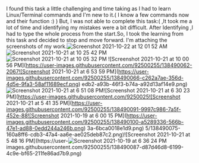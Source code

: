 
I found this task a little challenging and time taking as I had to learn Linux/Terminal commands and I'm new to it.( I know a few commands now and their function :) )
But, I was not able to complete this task:( ,It took me a lot of time and identifying my mistakes were a bit difficult.
After Identifying ,I had to type the whole process from the start.So, I took the learning from this task and decided to stop and move forward.
I'm attaching the screenshots of my work.![Screenshot 2021-10-22 at 12 01 52 AM](https://user-images.githubusercontent.com/92500255/138490033-a6d47181-2810-4d0d-8e85-dd7ece6f5d14.png)
![Screenshot 2021-10-21 at 10 25 42 PM](https://user-images.githubusercontent.com/92500255/138490045-a8eb016a-fead-4044-b657-dca059242bcd.png)
![Screenshot 2021-10-21 at 10 05 32 PM](https://user-images.githubusercontent.com/92500255/138490055-763271cf-696f-4001-9869-2619f41e27d1.png)
![Screenshot 2021-10-21 at 10 00 56 PM](https://user-images.githubusercontent.com/92500255/138490062-2067![Screenshot 2021-10-21 at 6 53 59 PM](https://user-images.githubusercontent.com/92500255/138490066-c262a7ae-356d-4d5e-9fa3-58af11689ecf.png)
edb2-a93b-46f3-b74a-a92d13af14e9.png)![Screenshot 2021-10-21 at 6 51 08 PM](https://user-images.githubusercontent.com/92500255/138490071-083658b3-2c88-4eca-869a-0d1e460bdda7.png)![Screenshot 2021-10-21 at 6 30 23 PM](https://user-images.githubusercontent.com/9250025![Screenshot 2021-10-21 at 5 41 35 PM](https://user-images.githubusercontent.com/92500255/138490091-9997c986-7a5f-452e-88![Screenshot 2021-10-19 at 6 00 15 PM](https://user-images.githubusercontent.com/92500255/138490100-a5289336-566b-47e1-ad88-0edd244a246b.png)
3a-6bca0018e1d9.png)
5/138490075-160a8ff6-cdb3-47a4-aa6e-ae025deb87c2.png)![Screenshot 2021-10-21 at 5 48 16 PM](https://user-![Screenshot 2021-10-19 at 6 36 24 PM](https://user-images.githubusercontent.com/92500255/138490095-7d8c4951-b18d-4366-8d73-0e71f5fe1487.png)
images.githubusercontent.com/92500255/138490087-d87d46d8-6199-4c9e-bf65-211fe86ad7b9.png)



